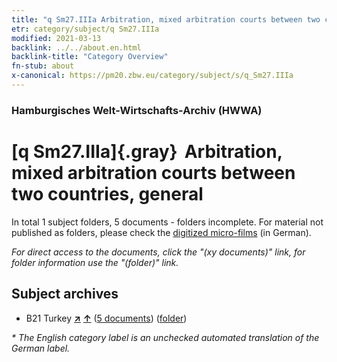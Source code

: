 ```yaml
---
title: "q Sm27.IIIa Arbitration, mixed arbitration courts between two countries, general"
etr: category/subject/q Sm27.IIIa
modified: 2021-03-13
backlink: ../../about.en.html
backlink-title: "Category Overview"
fn-stub: about
x-canonical: https://pm20.zbw.eu/category/subject/s/q_Sm27.IIIa
---
```


### Hamburgisches Welt-Wirtschafts-Archiv (HWWA)
# [q Sm27.IIIa]{.gray}&#8201; Arbitration, mixed arbitration courts between two countries, general&#160; 





In total 1 subject folders, 5 documents - folders incomplete.
For material not published as folders, please check the [digitized micro-films](/film/h1_sh.de.html) (in German).

_For direct access to the documents, click the "(xy documents)" link, for folder information use the "(folder)" link._

## Subject archives


- B21 Turkey [**&nearr;**](../../../geo/i/141111/about.en.html "Turkey (all folders)") [**&uarr;**](../../../geo/about.en.html#B21 "Country category system") (<a href="https://pm20.zbw.eu/dfgview/sh/141111,145977" title="about: Turkey : Arbitration, mixed arbitration courts between two countries, general" target="_blank">5 documents</a>) ([folder](../../../../folder/sh/1411xx/141111/1459xx/145977/about.en.html))


_* The English category label is an unchecked automated translation of the German label._

